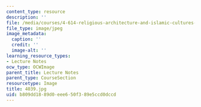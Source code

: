 ```yaml
---
content_type: resource
description: ''
file: /media/courses/4-614-religious-architecture-and-islamic-cultures-fall-2002/b809dd1889d0eee650f389e5ccd0dccd_4039.jpg
file_type: image/jpeg
image_metadata:
  caption: ''
  credit: ''
  image-alt: ''
learning_resource_types:
- Lecture Notes
ocw_type: OCWImage
parent_title: Lecture Notes
parent_type: CourseSection
resourcetype: Image
title: 4039.jpg
uid: b809dd18-89d0-eee6-50f3-89e5ccd0dccd
---
```

